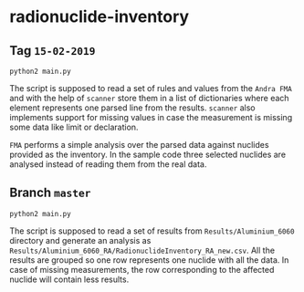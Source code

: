 # radionuclide-inventory

## Tag `15-02-2019`

```python2 main.py```

The script is supposed to read a set of rules and values from the `Andra FMA` and with the help of `scanner` store them in a list of dictionaries where each element represents one parsed line from the results. `scanner` also implements support for missing values in case the measurement is missing some data like limit or declaration.

`FMA` performs a simple analysis over the parsed data against nuclides provided as the inventory. In the sample code three selected nuclides are analysed instead of reading them from the real data.

## Branch `master`

```python2 main.py```

The script is supposed to read a set of results from `Results/Aluminium_6060` directory and generate an analysis as `Results/Aluminium_6060_RA/RadionuclideInventory_RA_new.csv`. All the results are grouped so one row represents one nuclide with all the data. In case of missing measurements, the row corresponding to the affected nuclide will contain less results.
